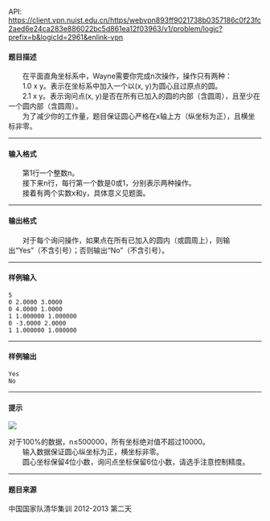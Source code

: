 API: https://client.vpn.nuist.edu.cn/https/webvpn893ff9021738b0357186c0f23fc2aed6e24ca283e886022bc5d861ea12f03963/v1/problem/logic?prefix=b&logicId=2961&enlink-vpn

#### 题目描述

　　在平面直角坐标系中，Wayne需要你完成n次操作，操作只有两种：  
　　1.0 x y。表示在坐标系中加入一个以(x, y)为圆心且过原点的圆。  
　　2.1 x y。表示询问点(x, y)是否在所有已加入的圆的内部（含圆周），且至少在一个圆内部（含圆周）。  
　　为了减少你的工作量，题目保证圆心严格在x轴上方（纵坐标为正），且横坐标非零。  

---

#### 输入格式

　　第1行一个整数n。  
　　接下来n行，每行第一个数是0或1，分别表示两种操作。  
　　接着有两个实数x和y，具体意义见题面。  

---

#### 输出格式

　　对于每个询问操作，如果点在所有已加入的圆内（或圆周上），则输出“Yes”（不含引号）；否则输出“No”（不含引号）。  

---

#### 样例输入
```
5
0 2.0000 3.0000
0 4.0000 1.0000
1 1.000000 1.000000
0 -3.0000 2.0000
1 1.000000 1.000000

```

---

#### 样例输出
```
Yes
No
```

---

#### 提示

![](../file/2961_0.jpg)

对于100%的数据，n≤500000，所有坐标绝对值不超过10000。  
　　输入数据保证圆心纵坐标为正，横坐标非零。  
　　圆心坐标保留4位小数，询问点坐标保留6位小数，请选手注意控制精度。  

  

---

#### 题目来源

中国国家队清华集训 2012-2013 第二天